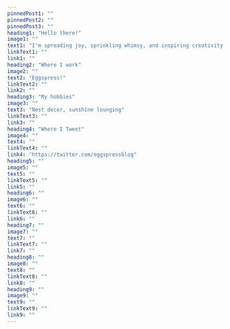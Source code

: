 ```yaml
---
pinnedPost1: ""
pinnedPost2: ""
pinnedPost3: ""
heading1: "Hello there!"
image1: ""
text1: "I'm spreading joy, sprinkling whimsy, and inspiring creativity through blog posts and interactions with readers."
linkText1: ""
link1: ""
heading2: "Where I work"
image2: ""
text2: "Eggspress!"
linkText2: ""
link2: ""
heading3: "My hobbies"
image3: ""
text3: "Nest decor, sunshine lounging"
linkText3: ""
link3: ""
heading4: "Where I Tweet"
image4: ""
text4: ""
linkText4: ""
link4: "https://twitter.com/eggspressblog"
heading5: ""
image5: ""
text5: ""
linkText5: ""
link5: ""
heading6: ""
image6: ""
text6: ""
linkText6: ""
link6: ""
heading7: ""
image7: ""
text7: ""
linkText7: ""
link7: ""
heading8: ""
image8: ""
text8: ""
linkText8: ""
link8: ""
heading9: ""
image9: ""
text9: ""
linkText9: ""
link9: ""
---
```


